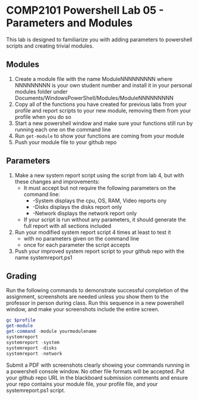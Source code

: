 # COMP2101 Powershell Lab 05 - Parameters and Modules
This lab is designed to familiarize you with adding parameters to powershell scripts and creating trivial modules.

## Modules
1. Create a module file with the name ModuleNNNNNNNNN where NNNNNNNNN is your own student number and install it in your personal modules folder under Documents/WindowsPowerShell/Modules/ModuleNNNNNNNNN
1. Copy all of the functions you have created for previous labs from your profile and report scripts to your new module, removing them from your profile when you do so
1. Start a new powershell window and make sure your functions still run by running each one on the command line
1. Run `get-module` to show your functions are coming from your module
1. Push your module file to your github repo

## Parameters
1. Make a new system report script using the script from lab 4, but with these changes and improvements:
   * It must accept but not require the following parameters on the command line:
      * -System   displays the cpu, OS, RAM, Video reports ony
      * -Disks    displays the disks report only
      * -Network  displays the network report only
   * If your script is run without any parameters, it should generate the full report with all sections included
1. Run your modified system report script 4 times at least to test it
   * with no parameters given on the command line
   * once for each parameter the script accepts
1. Push your improved system report script to your github repo with the name systemreport.ps1

## Grading
Run the following commands to demonstrate successful completion of the assignment, screenshots are needed unless you show them to the professor in person during class. Run this sequence in a new powershell window, and make your screenshots include the entire screen.
```powershell
gc $profile
get-module
get-command -module yourmodulename
systemreport
systemreport -system
systemreport -disks
systemreport -network
```

Submit a PDF with screenshots clearly showing your commands running in a powershell console window. No other file formats will be accepted. Put your github repo URL in the blackboard submission comments and ensure your repo contains your module file, your profile file, and your systemreport.ps1 script.
